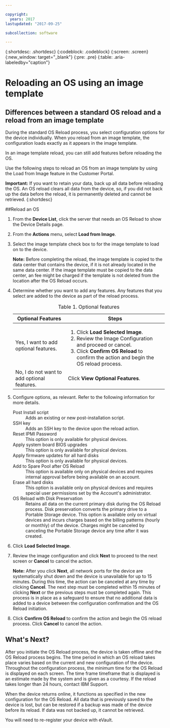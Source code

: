 ```yaml
---

copyright:
  years: 2017
lastupdated: "2017-09-25"

subcollection: software

---
```


{:shortdesc: .shortdesc}
{:codeblock: .codeblock}
{:screen: .screen}
{:new_window: target="_blank"}
{:pre: .pre}
{:table: .aria-labeledby="caption"}

# Reloading an OS using an image template

## Differences between a standard OS reload and a reload from an image template
During the standard OS Reload process, you select configuration options for the device individually. When you reload from an image template, the configuration loads exactly as it appears in the image template.

In an image template reload, you can still add features before reloading the OS.

Use the following steps to reload an OS from an image template by using the Load from Image feature in the Customer Portal.

**Important:** If you want to retain your data, back up all data before reloading the OS. An OS reload clears all data from the device, so, if you did not back up the data before the reload, it is permanently deleted and cannot be retrieved.
{:shortdesc}

##Reload an OS
1. From the **Device List**, click the server that needs an OS Reload to show the Device Details page.
2. From the **Actions** menu, select **Load from Image**.
3. Select the image template check box to for the image template to load on to the device.

   **Note:** Before completing the reload, the image template is copied to the data center that contains the device, if it is not already located in the same data center. If the image template must be copied to the data center, an fee might be charged if the template is not deleted from the location after the OS Reload occurs.

4. Determine whether you want to add any features. Any features that you select are added to the device as part of the reload process.

   <table>
   <CAPTION>Table 1. Optional features</CAPTION>
   <THEAD>
   <TR>
   <th>Optional Features</th>
   <th>Steps</th>
   </TR>
   </THEAD>
   <TBODY>
   <tr>
   </tr>
   <tr>
   <td>Yes, I want to add optional features.</td>
   <td>
   <ol>
   <li>Click <b>Load Selected Image</b>.</li>
   <li>Review the Image Configuration and proceed or cancel.</li>
   <li>Click <b>Confirm OS Reload</b> to confirm the action and begin the OS reload process.</li>
   </ol>
   </td>
   </tr>
   <tr>
   <td>No, I do not want to add optional features.</td>
   <td>Click <b>View Optional Features</b>.</td>
   </tr>
   </TBODY>
   </table>

5. Configure options, as relevant. Refer to the following information for more details.

   <dl>
   <dt>Post Install script</dt>
   <dd>Adds an existing or new post-installation script.</dd>
   <dt>SSH key</dt>
   <dd>Adds an SSH key to the device upon the reload action. </dd>
   <dt>Reset IPMI Password</dt>
   <dd> This option is only available for physical devices. </dd>
   <dt>Apply system board BIOS upgrades</dt>
   <dd>This option is only available for physical devices. </dd>
   <dt>Apply firmware updates for all hard disks</dt>
   <dd>This option is only available for physical devices.</dd>
   <dt>Add to Spare Pool after OS Reload</dt>
   <dd>This option is available only on physical devices and requires internal approval before being available on an account.</dd>
   <dt>Erase all hard disks</dt>
   <dd> This option is available only on physical devices and requires special user permissions set by the Account's administrator.</dd>
   <dt>OS Reload with Disk Preservation</dt>
   <dd>Retains all data on the current primary disk during the OS Reload process. Disk preservation converts the primary drive to a Portable Storage device. This option is available only on virtual devices and incurs charges based on the billing patterns (hourly or monthly) of the device. Charges might be canceled by canceling the Portable Storage device any time after it was created.</dd>
   </dl>

6. Click **Load Selected Image**.

7. Review the image configuration and click **Next** to proceed to the next screen or **Cancel** to cancel the action.

   **Note:** After you click **Next**, all network ports for the device are systematically shut down and the device is unavailable for up to 15 minutes. During this time, the action can be canceled at any time by clicking **Cancel**. The next step must be completed within 15 minutes of clicking **Next** or the previous steps must be completed again. This process is in place as a safeguard to ensure that no additional data is added to a device between the configuration confirmation and the OS Reload initiation.

8. Click **Confirm OS Reload** to confirm the action and begin the OS reload process. Click **Cancel** to cancel the action.


## What's Next?
After you initiate the OS Reload process, the device is taken offline and the OS Reload process begins.
The time period in which an OS reload takes place varies based on the current and new configuration of the device.
Throughout the configuration process, the minimum time for the OS Reload is displayed on each screen.
The time frame timeframe that is displayed is an estimate made by the system and is given as a courtesy. If the reload takes longer than 24 hours, contact IBM Support.

When the device returns online, it functions as specified in the new configuration for the OS Reload. All data that is previously saved to the device is lost, but can be restored if a backup was made of the device before its reload. If data was not backed up, it cannot be retrieved.

You will need to re-register your device with eVault.
